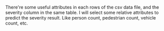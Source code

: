 There're some useful attributes in each rows of the csv data file, and the severity column in the same table.
I will select some relative attributes to predict the severity result. Like person count, pedestrian count, vehicle count, etc.
